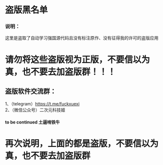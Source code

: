 # 盗版黑名单

### 说明：
这里是盗取了自动学习强国源代码且没有标注原作、没有征得我的许可的盗版应用

# 请勿将这些盗版视为正版，不要信以为真，也不要去加盗版群！！！

## 盗版软件交流群：
1、（telegram）https://t.me/fuckxuexi  
2、（微信公众号）二次元科技姬  
#### to be continued 土逼啃铁牛

# 再次说明，上面的都是盗版，不要信以为真，也不要去加盗版群
